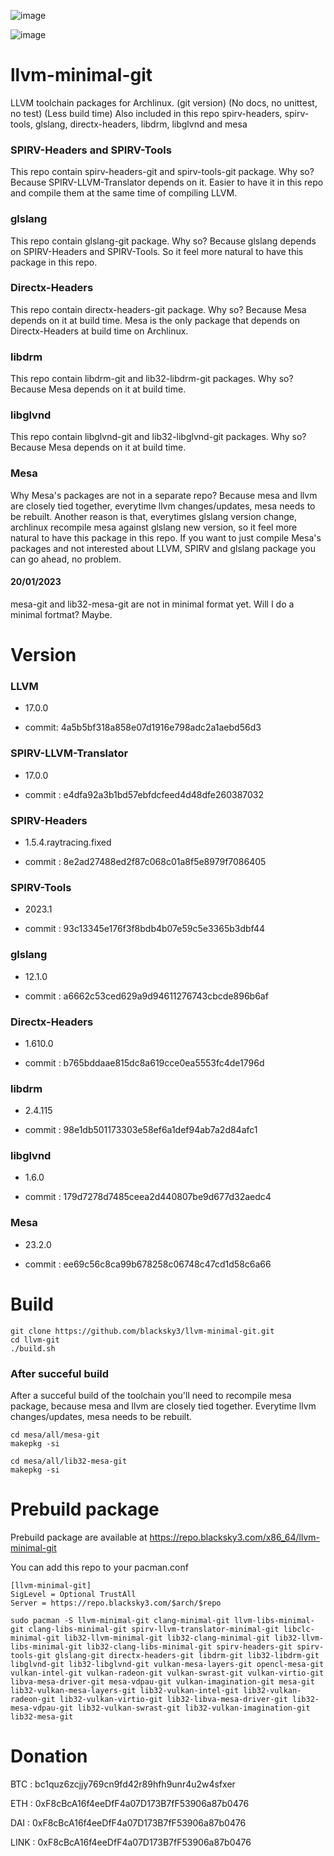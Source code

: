 ![image](https://user-images.githubusercontent.com/68618182/188527035-385752e7-fbd3-4865-abda-fdba4a804d99.png)

![image](https://user-images.githubusercontent.com/68618182/213734198-0cf50021-1f02-4c80-9a48-6f20ad42ce04.png)

# llvm-minimal-git

LLVM toolchain packages for Archlinux. (git version) (No docs, no unittest, no test) (Less build time) Also included in this repo spirv-headers, spirv-tools, glslang, directx-headers, libdrm, libglvnd and mesa

### SPIRV-Headers and SPIRV-Tools

This repo contain spirv-headers-git and spirv-tools-git package. Why so? Because SPIRV-LLVM-Translator depends on it. Easier to have it in this repo and compile them at the same time of compiling LLVM.

### glslang

This repo contain glslang-git package. Why so? Because glslang depends on SPIRV-Headers and SPIRV-Tools. So it feel more natural to have this package in this repo.

### Directx-Headers

This repo contain directx-headers-git package. Why so? Because Mesa depends on it at build time. Mesa is the only package that depends on Directx-Headers at build time on Archlinux.

### libdrm

This repo contain libdrm-git and lib32-libdrm-git packages. Why so? Because Mesa depends on it at build time.

### libglvnd

This repo contain libglvnd-git and lib32-libglvnd-git packages. Why so? Because Mesa depends on it at build time.

### Mesa

Why Mesa's packages are not in a separate repo? Because mesa and llvm are closely tied together, everytime llvm changes/updates, mesa needs to be rebuilt. Another reason is that, everytimes glslang version change, archlinux recompile mesa against glslang new version, so it feel more natural to have this package in this repo. If you want to just compile Mesa's packages and not interested about LLVM, SPIRV and glslang package you can go ahead, no problem.

#### 20/01/2023

mesa-git and lib32-mesa-git are not in minimal format yet. Will I do a minimal fortmat? Maybe.

# Version

### LLVM

- 17.0.0

- commit: 4a5b5bf318a858e07d1916e798adc2a1aebd56d3

### SPIRV-LLVM-Translator

- 17.0.0

- commit : e4dfa92a3b1bd57ebfdcfeed4d48dfe260387032

### SPIRV-Headers

- 1.5.4.raytracing.fixed

- commit : 8e2ad27488ed2f87c068c01a8f5e8979f7086405

### SPIRV-Tools

- 2023.1

- commit : 93c13345e176f3f8bdb4b07e59c5e3365b3dbf44

### glslang

- 12.1.0

- commit : a6662c53ced629a9d94611276743cbcde896b6af

### Directx-Headers

- 1.610.0

- commit : b765bddaae815dc8a619cce0ea5553fc4de1796d


### libdrm

- 2.4.115

- commit : 98e1db501173303e58ef6a1def94ab7a2d84afc1


### libglvnd

- 1.6.0

- commit : 179d7278d7485ceea2d440807be9d677d32aedc4

### Mesa

- 23.2.0

- commit : ee69c56c8ca99b678258c06748c47cd1d58c6a66

# Build

    git clone https://github.com/blacksky3/llvm-minimal-git.git
    cd llvm-git
    ./build.sh

### After succeful build

After a succeful build of the toolchain you'll need to recompile mesa package, because mesa and llvm are closely tied together. Everytime llvm changes/updates, mesa needs to be rebuilt.

    cd mesa/all/mesa-git
    makepkg -si

    cd mesa/all/lib32-mesa-git
    makepkg -si

# Prebuild package

Prebuild package are available at https://repo.blacksky3.com/x86_64/llvm-minimal-git

You can add this repo to your pacman.conf

    [llvm-minimal-git]
    SigLevel = Optional TrustAll
    Server = https://repo.blacksky3.com/$arch/$repo

    sudo pacman -S llvm-minimal-git clang-minimal-git llvm-libs-minimal-git clang-libs-minimal-git spirv-llvm-translator-minimal-git libclc-minimal-git lib32-llvm-minimal-git lib32-clang-minimal-git lib32-llvm-libs-minimal-git lib32-clang-libs-minimal-git spirv-headers-git spirv-tools-git glslang-git directx-headers-git libdrm-git lib32-libdrm-git libglvnd-git lib32-libglvnd-git vulkan-mesa-layers-git opencl-mesa-git vulkan-intel-git vulkan-radeon-git vulkan-swrast-git vulkan-virtio-git libva-mesa-driver-git mesa-vdpau-git vulkan-imagination-git mesa-git lib32-vulkan-mesa-layers-git lib32-vulkan-intel-git lib32-vulkan-radeon-git lib32-vulkan-virtio-git lib32-libva-mesa-driver-git lib32-mesa-vdpau-git lib32-vulkan-swrast-git lib32-vulkan-imagination-git lib32-mesa-git

# Donation

BTC : bc1quz6zcjjy769cn9fd42r89hfh9unr4u2w4sfxer

ETH : 0xF8cBcA16f4eeDfF4a07D173B7fF53906a87b0476

DAI : 0xF8cBcA16f4eeDfF4a07D173B7fF53906a87b0476

LINK : 0xF8cBcA16f4eeDfF4a07D173B7fF53906a87b0476
